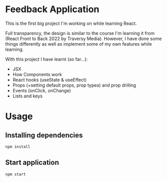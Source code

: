 # Feedback Application

This is the first big project I'm working on while learning React.

Full transparency, the design is similar to the course I'm learning it from (React Front to Back 2022 by Traversy Media). However, I have done some things differently as well as implement some of my own features while learning.

With this project I have learnt (so far...):

- JSX
- How Components work
- React hooks (useState & useEffect)
- Props (+setting default props, prop types) and prop drilling
- Events (onClick, onChange)
- Lists and keys

# Usage

## Installing dependencies

```bash
npm install
```

## Start application

```bash
npm start
```
